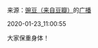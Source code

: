 来源：[豌豆（来自豆瓣）](https://www.douban.com/people/wondersays/)的[广播](https://www.douban.com/people/wondersays/status/2771027448/)


2020-01-23_11:00:55


大家保重身体！

